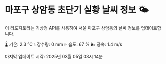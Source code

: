 
# 마포구 상암동 초단기 실황 날씨 정보 🌤️

이 리포지토리는 기상청 API를 사용하여 서울 마포구 상암동의 날씨 정보를 업데이트합니다. 

🌡️ 기온: 2.3 ℃
💧 강수량: 0 mm
💦 습도: 67 %
🌬️ 풍속: 1.4 m/s

마지막 업데이트 시각: 2025년 03월 05일 03시 14분    
